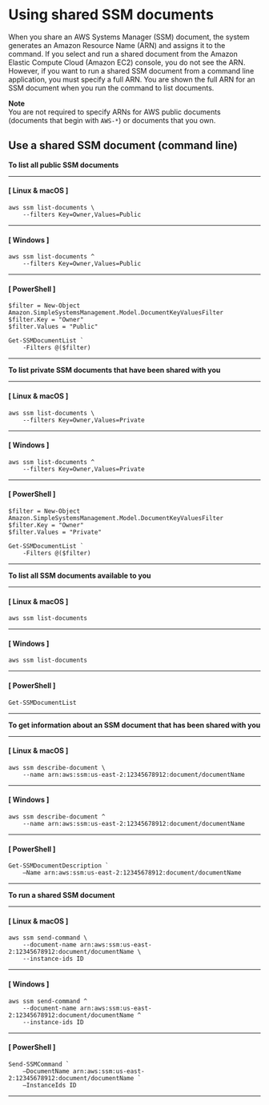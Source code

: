 # Using shared SSM documents<a name="ssm-using-shared"></a>

When you share an AWS Systems Manager \(SSM\) document, the system generates an Amazon Resource Name \(ARN\) and assigns it to the command\. If you select and run a shared document from the Amazon Elastic Compute Cloud \(Amazon EC2\) console, you do not see the ARN\. However, if you want to run a shared SSM document from a command line application, you must specify a full ARN\. You are shown the full ARN for an SSM document when you run the command to list documents\. 

**Note**  
You are not required to specify ARNs for AWS public documents \(documents that begin with `AWS-*`\) or documents that you own\.

## Use a shared SSM document \(command line\)<a name="ssm-using-shared-cli"></a>

 **To list all public SSM documents** 

------
#### [ Linux & macOS ]

```
aws ssm list-documents \
    --filters Key=Owner,Values=Public
```

------
#### [ Windows ]

```
aws ssm list-documents ^
    --filters Key=Owner,Values=Public
```

------
#### [ PowerShell ]

```
$filter = New-Object Amazon.SimpleSystemsManagement.Model.DocumentKeyValuesFilter
$filter.Key = "Owner"
$filter.Values = "Public"

Get-SSMDocumentList `
    -Filters @($filter)
```

------

 **To list private SSM documents that have been shared with you** 

------
#### [ Linux & macOS ]

```
aws ssm list-documents \
    --filters Key=Owner,Values=Private
```

------
#### [ Windows ]

```
aws ssm list-documents ^
    --filters Key=Owner,Values=Private
```

------
#### [ PowerShell ]

```
$filter = New-Object Amazon.SimpleSystemsManagement.Model.DocumentKeyValuesFilter
$filter.Key = "Owner"
$filter.Values = "Private"

Get-SSMDocumentList `
    -Filters @($filter)
```

------

 **To list all SSM documents available to you** 

------
#### [ Linux & macOS ]

```
aws ssm list-documents
```

------
#### [ Windows ]

```
aws ssm list-documents
```

------
#### [ PowerShell ]

```
Get-SSMDocumentList
```

------

 **To get information about an SSM document that has been shared with you** 

------
#### [ Linux & macOS ]

```
aws ssm describe-document \
    --name arn:aws:ssm:us-east-2:12345678912:document/documentName
```

------
#### [ Windows ]

```
aws ssm describe-document ^
    --name arn:aws:ssm:us-east-2:12345678912:document/documentName
```

------
#### [ PowerShell ]

```
Get-SSMDocumentDescription `
    –Name arn:aws:ssm:us-east-2:12345678912:document/documentName
```

------

 **To run a shared SSM document** 

------
#### [ Linux & macOS ]

```
aws ssm send-command \
    --document-name arn:aws:ssm:us-east-2:12345678912:document/documentName \
    --instance-ids ID
```

------
#### [ Windows ]

```
aws ssm send-command ^
    --document-name arn:aws:ssm:us-east-2:12345678912:document/documentName ^
    --instance-ids ID
```

------
#### [ PowerShell ]

```
Send-SSMCommand `
    –DocumentName arn:aws:ssm:us-east-2:12345678912:document/documentName `
    –InstanceIds ID
```

------